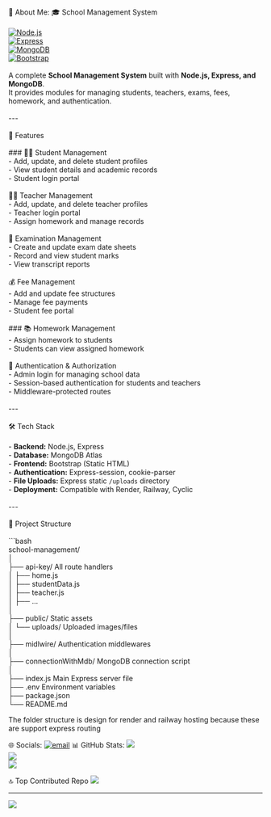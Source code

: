 💫 About Me:
 🎓 School Management System<br><br>[![Node.js](https://img.shields.io/badge/Backend-Node.js-green)](https://nodejs.org/)<br>[![Express](https://img.shields.io/badge/Framework-Express-lightgrey)](https://expressjs.com/)<br>[![MongoDB](https://img.shields.io/badge/Database-MongoDB-brightgreen)](https://www.mongodb.com/)<br>[![Bootstrap](https://img.shields.io/badge/UI-Bootstrap-blue)](https://getbootstrap.com/)<br><br>A complete **School Management System** built with **Node.js, Express, and MongoDB**.  <br>It provides modules for managing students, teachers, exams, fees, homework, and authentication.<br><br>---<br><br> 📌 Features<br><br>### 🧑‍🎓 Student Management<br>- Add, update, and delete student profiles<br>- View student details and academic records<br>- Student login portal<br><br> 👩‍🏫 Teacher Management<br>- Add, update, and delete teacher profiles<br>- Teacher login portal<br>- Assign homework and manage records<br><br> 📝 Examination Management<br>- Create and update exam date sheets<br>- Record and view student marks<br>- View transcript reports<br><br> 💰 Fee Management<br>- Add and update fee structures<br>- Manage fee payments<br>- Student fee portal<br><br>### 📚 Homework Management<br>- Assign homework to students<br>- Students can view assigned homework<br><br> 🔐 Authentication & Authorization<br>- Admin login for managing school data<br>- Session-based authentication for students and teachers<br>- Middleware-protected routes<br><br>---<br><br> 🛠 Tech Stack<br><br>- **Backend:** Node.js, Express<br>- **Database:** MongoDB Atlas<br>- **Frontend:** Bootstrap (Static HTML)<br>- **Authentication:** Express-session, cookie-parser<br>- **File Uploads:** Express static `/uploads` directory<br>- **Deployment:** Compatible with Render, Railway, Cyclic<br><br>---<br><br> 📂 Project Structure<br><br>```bash<br>school-management/<br>│<br>├── api-key/                  All route handlers<br>│   ├── home.js<br>│   ├── studentData.js<br>│   ├── teacher.js<br>│   ├── ...<br>│<br>├── public/                    Static assets<br>│   └── uploads/               Uploaded images/files<br>│<br>├── midlwire/                  Authentication middlewares<br>│<br>├── connectionWithMdb/         MongoDB connection script<br>│<br>├── index.js                   Main Express server file<br>├── .env                       Environment variables<br>├── package.json<br>└── README.md<br>

 The folder structure is design for render and railway hosting because these are support express routing

 🌐 Socials:
[![email](https://img.shields.io/badge/Email-D14836?logo=gmail&logoColor=white)](mailto:noumanaziz383@gmail.com) 
 📊 GitHub Stats:
![](https://github-readme-stats.vercel.app/api?username=noumi553&theme=dark&hide_border=false&include_all_commits=false&count_private=false)<br/>
![](https://nirzak-streak-stats.vercel.app/?user=noumi553&theme=dark&hide_border=false)<br/>
![](https://github-readme-stats.vercel.app/api/top-langs/?username=noumi553&theme=dark&hide_border=false&include_all_commits=false&count_private=false&layout=compact)

 🔝 Top Contributed Repo
![](https://github-contributor-stats.vercel.app/api?username=noumi553&limit=5&theme=radical&combine_all_yearly_contributions=true)

---
[![](https://visitcount.itsvg.in/api?id=noumi553&icon=0&color=0)](https://visitcount.itsvg.in)

<!-- Proudly created with GPRM ( https://gprm.itsvg.in ) -->

